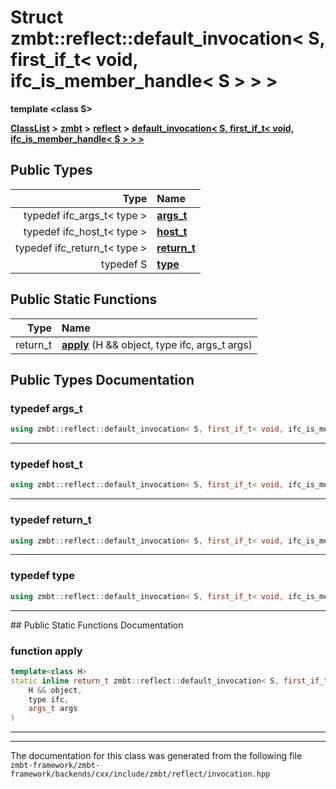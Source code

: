 

# Struct zmbt::reflect::default\_invocation&lt; S, first\_if\_t&lt; void, ifc\_is\_member\_handle&lt; S &gt; &gt; &gt;

**template &lt;class S&gt;**



[**ClassList**](annotated.md) **>** [**zmbt**](namespacezmbt.md) **>** [**reflect**](namespacezmbt_1_1reflect.md) **>** [**default\_invocation&lt; S, first\_if\_t&lt; void, ifc\_is\_member\_handle&lt; S &gt; &gt; &gt;**](structzmbt_1_1reflect_1_1default__invocation_3_01S_00_01first__if__t_3_01void_00_01ifc__is__member__handle_3_01S_01_4_01_4_01_4.md)






















## Public Types

| Type | Name |
| ---: | :--- |
| typedef ifc\_args\_t&lt; type &gt; | [**args\_t**](#typedef-args_t)  <br> |
| typedef ifc\_host\_t&lt; type &gt; | [**host\_t**](#typedef-host_t)  <br> |
| typedef ifc\_return\_t&lt; type &gt; | [**return\_t**](#typedef-return_t)  <br> |
| typedef S | [**type**](#typedef-type)  <br> |






















## Public Static Functions

| Type | Name |
| ---: | :--- |
|  return\_t | [**apply**](#function-apply) (H && object, type ifc, args\_t args) <br> |


























## Public Types Documentation




### typedef args\_t 

```C++
using zmbt::reflect::default_invocation< S, first_if_t< void, ifc_is_member_handle< S > > >::args_t =  ifc_args_t<type>;
```




<hr>



### typedef host\_t 

```C++
using zmbt::reflect::default_invocation< S, first_if_t< void, ifc_is_member_handle< S > > >::host_t =  ifc_host_t<type>;
```




<hr>



### typedef return\_t 

```C++
using zmbt::reflect::default_invocation< S, first_if_t< void, ifc_is_member_handle< S > > >::return_t =  ifc_return_t<type>;
```




<hr>



### typedef type 

```C++
using zmbt::reflect::default_invocation< S, first_if_t< void, ifc_is_member_handle< S > > >::type =  S;
```




<hr>
## Public Static Functions Documentation




### function apply 

```C++
template<class H>
static inline return_t zmbt::reflect::default_invocation< S, first_if_t< void, ifc_is_member_handle< S > > >::apply (
    H && object,
    type ifc,
    args_t args
) 
```




<hr>

------------------------------
The documentation for this class was generated from the following file `zmbt-framework/zmbt-framework/backends/cxx/include/zmbt/reflect/invocation.hpp`

